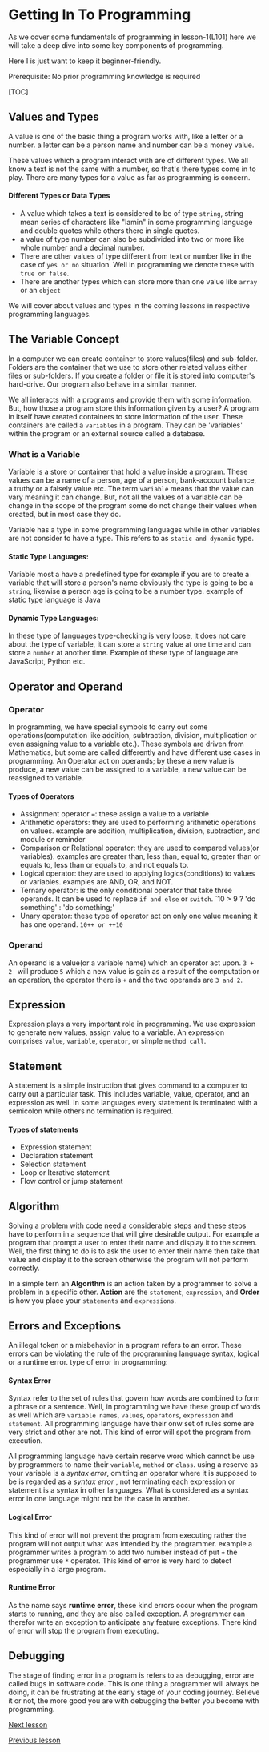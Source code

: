 # Getting In To Programming

As we cover some fundamentals of programming in lesson-1(L101) here we will take a deep dive into some key components of programming.

Here I is just want to keep it beginner-friendly.

Prerequisite: No prior programming knowledge is required

[TOC]



## Values and Types

A value is one of the basic thing a program works with, like a letter or a number. a letter can be a person name and number can be a money value.

These values which a program interact with are of different types. We all know a text is not the same with a number, so that's there types come in to play. There are many types for a value as far as programming is concern.

#### Different Types or Data Types

* A value which takes a text is considered to be of type `string`, string mean series of characters like "lamin" in some programming language and double quotes while others there in single quotes.
* a value of type number can also be subdivided into two or more like whole number and a decimal number.
* There are other values of type different from text or number like in the case of `yes or no` situation. Well in programming we denote these with `true or false`.
* There are another types which can store more than one value like `array` or an `object`

We will cover about values and types in the coming lessons in respective programming languages.

## The Variable Concept

In a computer we can create container to store values(files) and sub-folder. Folders are the container that we use to store other related values either files or sub-folders. If you create a folder or file it is stored into computer's hard-drive. Our program also behave in a similar manner.

We all interacts with a programs and provide them with some information. But, how those a program store this information given by a user? A program in itself have created containers to store information of the user. These containers are called a `variables` in a program. They can be 'variables' within the program or an external source called a database.

### What is a Variable

Variable is a store or container that hold a value inside a program. These values can be a name of a person, age of a person, bank-account balance, a truthy or a falsely value etc. The term `variable` means that the value can vary meaning it can change. But, not all the values of a variable can be change in the scope of the program some do not change their values when created, but in most case they do.

Variable has a type in some programming languages while in other variables are not consider to have a type. This refers to as `static and dynamic` type.

#### Static Type Languages:

 Variable most a have a predefined type for example if you are to create a variable that will store a person's name obviously the type is going to be a `string`, likewise a person age is going to be a number type. example of static type language is Java

#### Dynamic Type Languages:

In these type of languages type-checking is very loose, it does not care about the type of variable, it can store a `string` value at one time and can store a `number` at another time. Example of these type of language are JavaScript, Python etc.

## Operator and Operand

### Operator 
In programming, we have special symbols to carry out some operations(computation like addition, subtraction, division, multiplication or even assigning value to a variable etc.). These symbols are driven from Mathematics, but some are called differently and have different use cases in programming. An Operator act on operands; by these a new value is produce,  a new value can be assigned to a variable, a new value can be reassigned to variable.

#### Types of Operators

* Assignment operator `=`: these assign a value to a variable
* Arithmetic operators: they are used to performing arithmetic operations on values. example are addition, multiplication, division, subtraction, and module or reminder
* Comparison or Relational operator: they are used to compared values(or variables). examples are greater than, less than, equal to, greater than or equals to, less than or equals to, and not equals to.
* Logical operator: they are used to applying logics(conditions) to values or variables. examples are AND, OR, and NOT.
* Ternary operator: is the only conditional operator that take three operands. It can be used to replace `if and else` or `switch`. `10 > 9 ? 'do something' : 'do something;'
* Unary operator: these type of operator act on only one value meaning it has one operand. `10++ or ++10`

### Operand

An operand is a value(or a variable name) which an operator act upon. `3 + 2 ` will produce `5` which a new value is gain as a result of the computation or an operation, the operator there is `+` and the two operands are `3 and 2`. 

## Expression

Expression plays a very important role in programming. We use expression to generate new values, assign value to a variable. An expression comprises `value`, `variable`, `operator`, or simple `method call`.

## Statement

A statement is a simple instruction that gives command to a computer to carry out a particular task. This includes variable, value, operator, and an expression as well. In some languages every statement is terminated with a semicolon while others no termination is required.

#### Types of statements

* Expression statement
* Declaration statement
* Selection statement
* Loop or Iterative statement
* Flow control or  jump statement

## Algorithm

Solving a problem with code need a considerable steps and these steps have to perform in a sequence that will give desirable output. For example a program that prompt a user to enter their name and display it to the screen. Well, the first thing to do is to ask the user to enter their name then take that value and display it to the screen otherwise the program will not perform correctly.

In a simple tern an **Algorithm** is an action taken by a programmer to solve a problem in a specific other. **Action** are the `statement`, `expression`, and **Order** is how you place your `statements` and `expressions`.

## Errors and Exceptions 

An illegal token or  a misbehavior in a program refers to an error. These errors can be violating the rule of the programming language syntax, logical or a runtime error. type of error in programming:

#### Syntax Error 

Syntax refer to the set of rules that govern how words are combined to form a phrase or a sentence. Well, in programming we have these group of words as well which are `variable names`, `values`, `operators`, `expression` and `statement`. All programming language have their onw set of rules some are very strict and other are not. This kind of error will spot the program from execution.

All programming language have certain reserve word which cannot be use by programmers to name their `variable`, `method` or `class`. using a reserve as your variable is a *syntax error*, omitting an operator where it is supposed to be is regarded as a *syntax error* , not terminating each expression or statement is a syntax in other  languages. What is considered as a syntax error in one language might not be the case in another.

#### Logical Error

This kind of error will not prevent the program from executing rather the program will not output what was intended by the programmer. example a programmer writes a program to add two number instead of put `+` the programmer use `*` operator. This kind of error is very hard to detect especially in a large program.

#### Runtime Error

As the name says **runtime error**, these kind errors occur when the program starts to running, and they are also called exception. A programmer can therefor write an exception to anticipate any feature exceptions. There kind of error will stop the program from executing.



## Debugging

The stage of finding error in a program is refers to as debugging, error are called bugs in software code. This is one thing a programmer will always be doing, it can be frustrating at the early stage of your coding journey. Believe it or not, the more good you are with debugging the better you become with programming. 



[Next lesson](https://github.com/touraye/under-doz/blob/main/102-looking-into-java/L-101-java-at-first-look.md)

[Previous lesson](https://github.com/touraye/under-doz/blob/main/101-programming/L101-the-way-we-program.md)
